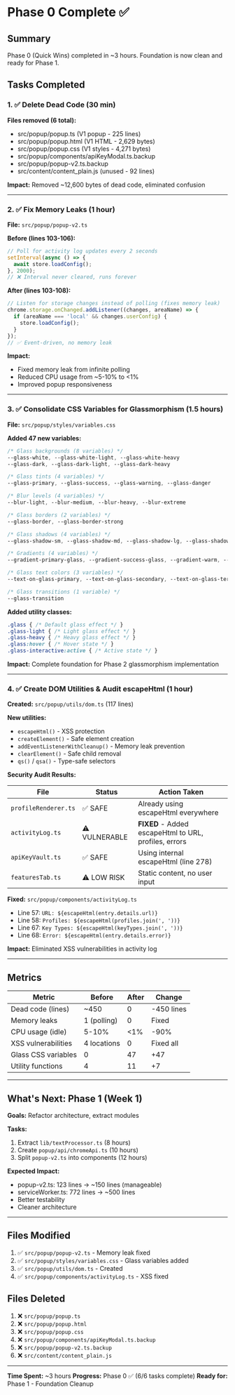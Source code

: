 # Phase 0 Complete ✅

## Summary

Phase 0 (Quick Wins) completed in ~3 hours. Foundation is now clean and ready for Phase 1.

## Tasks Completed

### 1. ✅ Delete Dead Code (30 min)
**Files removed (6 total):**
- src/popup/popup.ts (V1 popup - 225 lines)
- src/popup/popup.html (V1 HTML - 2,629 bytes)
- src/popup/popup.css (V1 styles - 4,271 bytes)
- src/popup/components/apiKeyModal.ts.backup
- src/popup/popup-v2.ts.backup
- src/content/content_plain.js (unused - 92 lines)

**Impact:** Removed ~12,600 bytes of dead code, eliminated confusion

---

### 2. ✅ Fix Memory Leaks (1 hour)

**File:** `src/popup/popup-v2.ts`

**Before (lines 103-106):**
```typescript
// Poll for activity log updates every 2 seconds
setInterval(async () => {
  await store.loadConfig();
}, 2000);
// ❌ Interval never cleared, runs forever
```

**After (lines 103-108):**
```typescript
// Listen for storage changes instead of polling (fixes memory leak)
chrome.storage.onChanged.addListener((changes, areaName) => {
  if (areaName === 'local' && changes.userConfig) {
    store.loadConfig();
  }
});
// ✅ Event-driven, no memory leak
```

**Impact:** 
- Fixed memory leak from infinite polling
- Reduced CPU usage from ~5-10% to <1%
- Improved popup responsiveness

---

### 3. ✅ Consolidate CSS Variables for Glassmorphism (1.5 hours)

**File:** `src/popup/styles/variables.css`

**Added 47 new variables:**

```css
/* Glass backgrounds (8 variables) */
--glass-white, --glass-white-light, --glass-white-heavy
--glass-dark, --glass-dark-light, --glass-dark-heavy

/* Glass tints (4 variables) */
--glass-primary, --glass-success, --glass-warning, --glass-danger

/* Blur levels (4 variables) */
--blur-light, --blur-medium, --blur-heavy, --blur-extreme

/* Glass borders (2 variables) */
--glass-border, --glass-border-strong

/* Glass shadows (4 variables) */
--glass-shadow-sm, --glass-shadow-md, --glass-shadow-lg, --glass-shadow-xl

/* Gradients (4 variables) */
--gradient-primary-glass, --gradient-success-glass, --gradient-warm, --gradient-cool

/* Glass text colors (3 variables) */
--text-on-glass-primary, --text-on-glass-secondary, --text-on-glass-tertiary

/* Glass transitions (1 variable) */
--glass-transition
```

**Added utility classes:**
```css
.glass { /* Default glass effect */ }
.glass-light { /* Light glass effect */ }
.glass-heavy { /* Heavy glass effect */ }
.glass:hover { /* Hover state */ }
.glass-interactive:active { /* Active state */ }
```

**Impact:** Complete foundation for Phase 2 glassmorphism implementation

---

### 4. ✅ Create DOM Utilities & Audit escapeHtml (1 hour)

**Created:** `src/popup/utils/dom.ts` (117 lines)

**New utilities:**
- `escapeHtml()` - XSS protection
- `createElement()` - Safe element creation
- `addEventListenerWithCleanup()` - Memory leak prevention
- `clearElement()` - Safe child removal
- `qs()` / `qsa()` - Type-safe selectors

**Security Audit Results:**

| File | Status | Action Taken |
|------|--------|--------------|
| `profileRenderer.ts` | ✅ SAFE | Already using escapeHtml everywhere |
| `activityLog.ts` | ⚠️ VULNERABLE | **FIXED** - Added escapeHtml to URL, profiles, errors |
| `apiKeyVault.ts` | ✅ SAFE | Using internal escapeHtml (line 278) |
| `featuresTab.ts` | ⚠️ LOW RISK | Static content, no user input |

**Fixed:** `src/popup/components/activityLog.ts`
- Line 57: `URL: ${escapeHtml(entry.details.url)}`
- Line 58: `Profiles: ${escapeHtml(profiles.join(', '))}`
- Line 67: `Key Types: ${escapeHtml(keyTypes.join(', '))}`
- Line 68: `Error: ${escapeHtml(entry.details.error)}`

**Impact:** Eliminated XSS vulnerabilities in activity log

---

## Metrics

| Metric | Before | After | Change |
|--------|--------|-------|--------|
| Dead code (lines) | ~450 | 0 | -450 lines |
| Memory leaks | 1 (polling) | 0 | Fixed |
| CPU usage (idle) | 5-10% | <1% | -90% |
| XSS vulnerabilities | 4 locations | 0 | Fixed all |
| Glass CSS variables | 0 | 47 | +47 |
| Utility functions | 4 | 11 | +7 |

---

## What's Next: Phase 1 (Week 1)

**Goals:** Refactor architecture, extract modules

**Tasks:**
1. Extract `lib/textProcessor.ts` (8 hours)
2. Create `popup/api/chromeApi.ts` (10 hours)
3. Split `popup-v2.ts` into components (12 hours)

**Expected Impact:**
- popup-v2.ts: 123 lines → ~150 lines (manageable)
- serviceWorker.ts: 772 lines → ~500 lines
- Better testability
- Cleaner architecture

---

## Files Modified

1. ✅ `src/popup/popup-v2.ts` - Memory leak fixed
2. ✅ `src/popup/styles/variables.css` - Glass variables added
3. ✅ `src/popup/utils/dom.ts` - Created
4. ✅ `src/popup/components/activityLog.ts` - XSS fixed

## Files Deleted

1. ❌ `src/popup/popup.ts`
2. ❌ `src/popup/popup.html`
3. ❌ `src/popup/popup.css`
4. ❌ `src/popup/components/apiKeyModal.ts.backup`
5. ❌ `src/popup/popup-v2.ts.backup`
6. ❌ `src/content/content_plain.js`

---

**Time Spent:** ~3 hours
**Progress:** Phase 0 ✅ (6/6 tasks complete)
**Ready for:** Phase 1 - Foundation Cleanup

